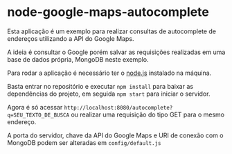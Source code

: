# node-google-maps-autocomplete

Esta aplicação é um exemplo para realizar consultas de autocomplete de endereços utilizando a API do Google Maps.

A ideia é consultar o Google porém salvar as requisições realizadas em uma base de dados própria, MongoDB neste exemplo.

Para rodar a aplicação é necessário ter o [node.js](https://nodejs.org/pt-br/download/) instalado na máquina.

Basta entrar no repositório e executar `npm install` para baixar as dependências do projeto, em seguida `npm start` para iniciar o servidor.

Agora é só acessar `http://localhost:8080/autocomplete?q=SEU_TEXTO_DE_BUSCA` ou realizar uma requisição do tipo GET para o mesmo endereço.

A porta do servidor, chave da API do Google Maps e URI de conexão com o MongoDB podem ser alteradas em `config/default.js`
